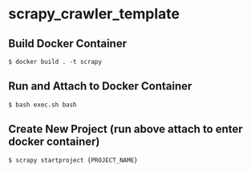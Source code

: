 # scrapy_crawler_template

## Build Docker Container

`$ docker build . -t scrapy`

## Run and Attach to Docker Container

`$ bash exec.sh bash`

## Create New Project (run above attach to enter docker container)

`$ scrapy startproject {PROJECT_NAME}`
